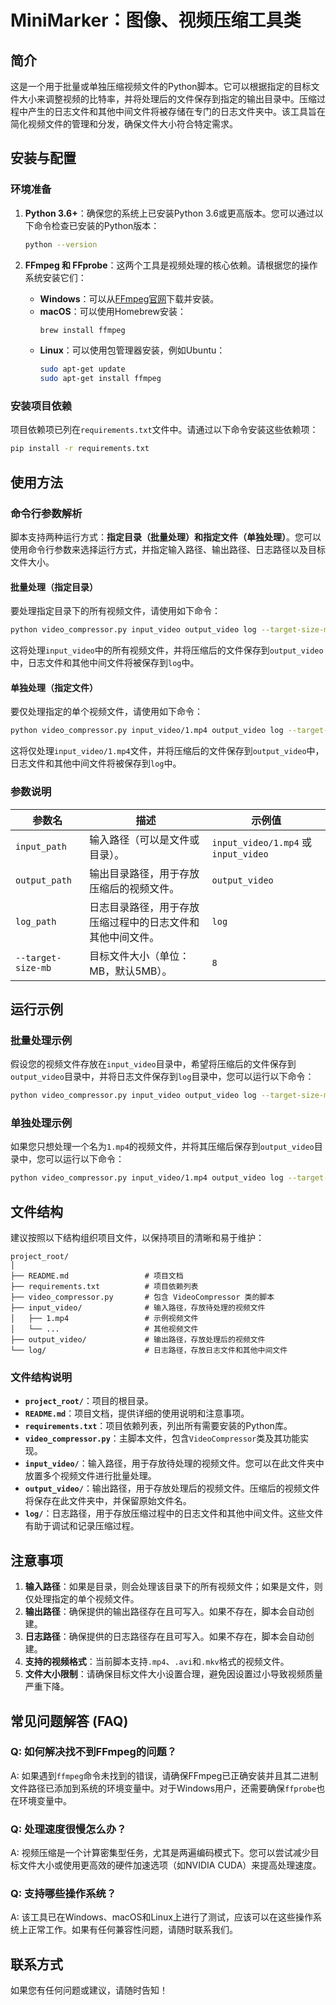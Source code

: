 # MiniMarker：图像、视频压缩工具类

## 简介

这是一个用于批量或单独压缩视频文件的Python脚本。它可以根据指定的目标文件大小来调整视频的比特率，并将处理后的文件保存到指定的输出目录中。压缩过程中产生的日志文件和其他中间文件将被存储在专门的日志文件夹中。该工具旨在简化视频文件的管理和分发，确保文件大小符合特定需求。

## 安装与配置

### 环境准备

1. **Python 3.6+**：确保您的系统上已安装Python 3.6或更高版本。您可以通过以下命令检查已安装的Python版本：

   ```bash
   python --version
   ```

2. **FFmpeg 和 FFprobe**：这两个工具是视频处理的核心依赖。请根据您的操作系统安装它们：
   
   - **Windows**：可以从[FFmpeg官网](https://ffmpeg.org/download.html)下载并安装。
   - **macOS**：可以使用Homebrew安装：
     ```bash
     brew install ffmpeg
     ```
   - **Linux**：可以使用包管理器安装，例如Ubuntu：
     ```bash
     sudo apt-get update
     sudo apt-get install ffmpeg
     ```

### 安装项目依赖

项目依赖项已列在`requirements.txt`文件中。请通过以下命令安装这些依赖项：

```bash
pip install -r requirements.txt
```

## 使用方法

### 命令行参数解析

脚本支持两种运行方式：**指定目录（批量处理）**和**指定文件（单独处理）**。您可以使用命令行参数来选择运行方式，并指定输入路径、输出路径、日志路径以及目标文件大小。

#### 批量处理（指定目录）

要处理指定目录下的所有视频文件，请使用如下命令：

```bash
python video_compressor.py input_video output_video log --target-size-mb 8
```

这将处理`input_video`中的所有视频文件，并将压缩后的文件保存到`output_video`中，日志文件和其他中间文件将被保存到`log`中。

#### 单独处理（指定文件）

要仅处理指定的单个视频文件，请使用如下命令：

```bash
python video_compressor.py input_video/1.mp4 output_video log --target-size-mb 8
```

这将仅处理`input_video/1.mp4`文件，并将压缩后的文件保存到`output_video`中，日志文件和其他中间文件将被保存到`log`中。

### 参数说明

| 参数名            | 描述                                                     | 示例值                |
|-----------------|--------------------------------------------------------|---------------------|
| `input_path`     | 输入路径（可以是文件或目录）。                                  | `input_video/1.mp4` 或 `input_video` |
| `output_path`    | 输出目录路径，用于存放压缩后的视频文件。                                | `output_video`         |
| `log_path`       | 日志目录路径，用于存放压缩过程中的日志文件和其他中间文件。                      | `log`           |
| `--target-size-mb` | 目标文件大小（单位：MB，默认5MB）。                                | `8`                 |

## 运行示例

### 批量处理示例

假设您的视频文件存放在`input_video`目录中，希望将压缩后的文件保存到`output_video`目录中，并将日志文件保存到`log`目录中，您可以运行以下命令：

```bash
python video_compressor.py input_video output_video log --target-size-mb 10
```

### 单独处理示例

如果您只想处理一个名为`1.mp4`的视频文件，并将其压缩后保存到`output_video`目录中，您可以运行以下命令：

```bash
python video_compressor.py input_video/1.mp4 output_video log --target-size-mb 10
```

## 文件结构

建议按照以下结构组织项目文件，以保持项目的清晰和易于维护：

```
project_root/
│
├── README.md                 # 项目文档
├── requirements.txt          # 项目依赖列表
├── video_compressor.py       # 包含 VideoCompressor 类的脚本
├── input_video/              # 输入路径，存放待处理的视频文件
│   ├── 1.mp4                 # 示例视频文件
│   └── ...                   # 其他视频文件
├── output_video/             # 输出路径，存放处理后的视频文件
└── log/                      # 日志路径，存放日志文件和其他中间文件
```

### 文件结构说明

- **`project_root/`**：项目的根目录。
- **`README.md`**：项目文档，提供详细的使用说明和注意事项。
- **`requirements.txt`**：项目依赖列表，列出所有需要安装的Python库。
- **`video_compressor.py`**：主脚本文件，包含`VideoCompressor`类及其功能实现。
- **`input_video/`**：输入路径，用于存放待处理的视频文件。您可以在此文件夹中放置多个视频文件进行批量处理。
- **`output_video/`**：输出路径，用于存放处理后的视频文件。压缩后的视频文件将保存在此文件夹中，并保留原始文件名。
- **`log/`**：日志路径，用于存放压缩过程中的日志文件和其他中间文件。这些文件有助于调试和记录压缩过程。

## 注意事项

1. **输入路径**：如果是目录，则会处理该目录下的所有视频文件；如果是文件，则仅处理指定的单个视频文件。
2. **输出路径**：确保提供的输出路径存在且可写入。如果不存在，脚本会自动创建。
3. **日志路径**：确保提供的日志路径存在且可写入。如果不存在，脚本会自动创建。
4. **支持的视频格式**：当前脚本支持`.mp4`、`.avi`和`.mkv`格式的视频文件。
5. **文件大小限制**：请确保目标文件大小设置合理，避免因设置过小导致视频质量严重下降。

## 常见问题解答 (FAQ)

### Q: 如何解决找不到FFmpeg的问题？

A: 如果遇到`ffmpeg`命令未找到的错误，请确保FFmpeg已正确安装并且其二进制文件路径已添加到系统的环境变量中。对于Windows用户，还需要确保`ffprobe`也在环境变量中。

### Q: 处理速度很慢怎么办？

A: 视频压缩是一个计算密集型任务，尤其是两遍编码模式下。您可以尝试减少目标文件大小或使用更高效的硬件加速选项（如NVIDIA CUDA）来提高处理速度。

### Q: 支持哪些操作系统？

A: 该工具已在Windows、macOS和Linux上进行了测试，应该可以在这些操作系统上正常工作。如果有任何兼容性问题，请随时联系我们。

## 联系方式

如果您有任何问题或建议，请随时告知！
